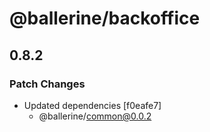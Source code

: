 # @ballerine/backoffice

## 0.8.2

### Patch Changes

- Updated dependencies [f0eafe7]
  - @ballerine/common@0.0.2
